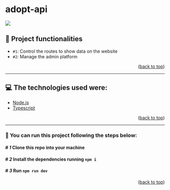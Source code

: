 # adopt-api
<p>
  <img src='http://img.shields.io/static/v1?label=STATUS&message=ACTIVE&color=GREEN&style=for-the-badge'>
</p>

## :hammer: Project functionalities

- `#1`: Control the routes to show data on the website
- `#2`: Manage the admin platform

<p align="right">(<a href="#top">back to top</a>)</p>
<hr>

## :computer: The technologies used were:

- [Node.js](https://nodejs.org/en/)
- [Typescript](https://www.typescriptlang.org/)

<p align="right">(<a href="#top">back to top</a>)</p>
<hr>

### :rocket: You can run this project following the steps below:

#### # *1* Clone this repo into your machine
#### # *2* Install the dependencies running ```npm i```
#### # *3* Run ```npm run dev```

<p align="right">(<a href="#top">back to top</a>)</p>

